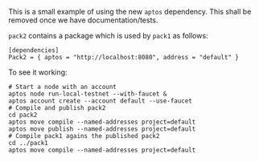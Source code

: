 This is a small example of using the new `aptos` dependency. This shall be removed once we have
documentation/tests.

`pack2` contains a package which is used by `pack1` as follows:

```
[dependencies]
Pack2 = { aptos = "http://localhost:8080", address = "default" }
```

To see it working:

```shell
# Start a node with an account
aptos node run-local-testnet --with-faucet &
aptos account create --account default --use-faucet 
# Compile and publish pack2
cd pack2
aptos move compile --named-addresses project=default     
aptos move publish --named-addresses project=default
# Compile pack1 agains the published pack2
cd ../pack1
aptos move compile --named-addresses project=default     
```